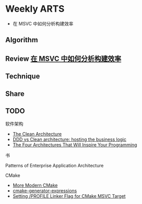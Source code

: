 # Weekly ARTS

- 在 MSVC 中如何分析构建效率

## Algorithm

## Review [在 MSVC 中如何分析构建效率](WhySoSlow.md)

## Technique

## Share

## TODO

软件架构

- [The Clean Architecture](http://blog.cleancoder.com/uncle-bob/2012/08/13/the-clean-architecture.html)
- [DDD vs Clean architecture: hosting the business logic](http://objectcode101.com/ddd-vs-clean-architecture-hosting-the-business-logic/)
- [The Four Architectures That Will Inspire Your Programming](https://dzone.com/articles/four-architectures-will)

书

Patterns of Enterprise Application Architecture

CMake

- [More Modern CMake](https://github.com/Bagira80/More-Modern-CMake)
- [cmake-generator-expressions](https://cmake.org/cmake/help/latest/manual/cmake-generator-expressions.7.html)
- [Setting /PROFILE Linker Flag for CMake MSVC Target
  ](https://stackoverflow.com/questions/54091538/setting-profile-linker-flag-for-cmake-msvc-target)
